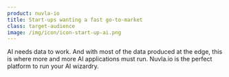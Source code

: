 ```yaml
---
product: nuvla-io
title: Start-ups wanting a fast go-to-market
class: target-audience
image: /img/icon/icon-start-up-ai.png
---
```


AI needs data to work. And with most of the data produced at the edge, this is where more and more AI applications must run. Nuvla.io is the perfect platform to run your AI wizardry.
